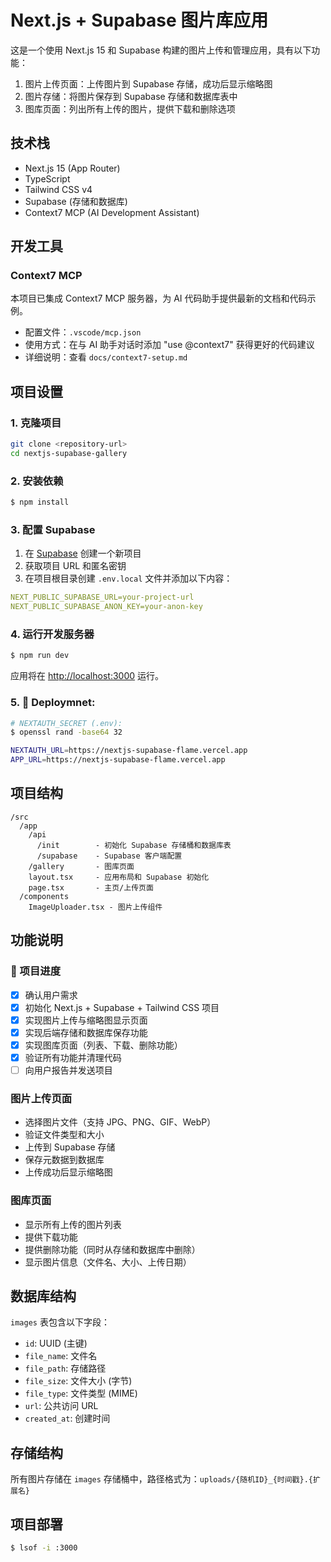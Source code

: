# Next.js + Supabase 图片库应用

这是一个使用 Next.js 15 和 Supabase 构建的图片上传和管理应用，具有以下功能：

1. 图片上传页面：上传图片到 Supabase 存储，成功后显示缩略图
2. 图片存储：将图片保存到 Supabase 存储和数据库表中
3. 图库页面：列出所有上传的图片，提供下载和删除选项

## 技术栈

- Next.js 15 (App Router)
- TypeScript
- Tailwind CSS v4
- Supabase (存储和数据库)
- Context7 MCP (AI Development Assistant)

## 开发工具

### Context7 MCP

本项目已集成 Context7 MCP 服务器，为 AI 代码助手提供最新的文档和代码示例。

- 配置文件：`.vscode/mcp.json`
- 使用方式：在与 AI 助手对话时添加 "use @context7" 获得更好的代码建议
- 详细说明：查看 `docs/context7-setup.md`

## 项目设置

### 1. 克隆项目

```bash
git clone <repository-url>
cd nextjs-supabase-gallery
```

### 2. 安装依赖

```bash
$ npm install
```

### 3. 配置 Supabase

1. 在 [Supabase](https://supabase.com) 创建一个新项目
2. 获取项目 URL 和匿名密钥
3. 在项目根目录创建 `.env.local` 文件并添加以下内容：

```yml
NEXT_PUBLIC_SUPABASE_URL=your-project-url
NEXT_PUBLIC_SUPABASE_ANON_KEY=your-anon-key
```

### 4. 运行开发服务器

```bash
$ npm run dev
```

应用将在 [http://localhost:3000](http://localhost:3000) 运行。

### 5. 🚀 Deploymnet:

```bash
# NEXTAUTH_SECRET (.env):
$ openssl rand -base64 32

NEXTAUTH_URL=https://nextjs-supabase-flame.vercel.app
APP_URL=https://nextjs-supabase-flame.vercel.app
```

## 项目结构

```
/src
  /app
    /api
      /init        - 初始化 Supabase 存储桶和数据库表
      /supabase    - Supabase 客户端配置
    /gallery       - 图库页面
    layout.tsx     - 应用布局和 Supabase 初始化
    page.tsx       - 主页/上传页面
  /components
    ImageUploader.tsx - 图片上传组件
```

## 功能说明

### 📝 项目进度

- [x] 确认用户需求
- [x] 初始化 Next.js + Supabase + Tailwind CSS 项目
- [x] 实现图片上传与缩略图显示页面
- [x] 实现后端存储和数据库保存功能
- [x] 实现图库页面（列表、下载、删除功能）
- [x] 验证所有功能并清理代码
- [ ] 向用户报告并发送项目

### 图片上传页面

- 选择图片文件（支持 JPG、PNG、GIF、WebP）
- 验证文件类型和大小
- 上传到 Supabase 存储
- 保存元数据到数据库
- 上传成功后显示缩略图

### 图库页面

- 显示所有上传的图片列表
- 提供下载功能
- 提供删除功能（同时从存储和数据库中删除）
- 显示图片信息（文件名、大小、上传日期）

## 数据库结构

`images` 表包含以下字段：

- `id`: UUID (主键)
- `file_name`: 文件名
- `file_path`: 存储路径
- `file_size`: 文件大小 (字节)
- `file_type`: 文件类型 (MIME)
- `url`: 公共访问 URL
- `created_at`: 创建时间

## 存储结构

所有图片存储在 `images` 存储桶中，路径格式为：`uploads/{随机ID}_{时间戳}.{扩展名}`

## 项目部署

```bash
$ lsof -i :3000
```
